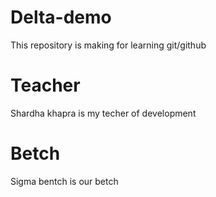 # Delta-demo
This repository is making for learning git/github

# Teacher
Shardha khapra is my techer of development

# Betch
Sigma bentch is our betch